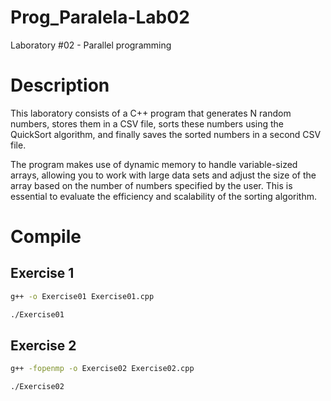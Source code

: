 # Prog_Paralela-Lab02
Laboratory #02 - Parallel programming


# Description

This laboratory consists of a C++ program that generates N random numbers, stores them in a CSV file, sorts these numbers using the QuickSort algorithm, and finally saves the sorted numbers in a second CSV file.

The program makes use of dynamic memory to handle variable-sized arrays, allowing you to work with large data sets and adjust the size of the array based on the number of numbers specified by the user. This is essential to evaluate the efficiency and scalability of the sorting algorithm.

# Compile
## Exercise 1
```bash
g++ -o Exercise01 Exercise01.cpp
```

```bash
./Exercise01
```

## Exercise 2
```bash
g++ -fopenmp -o Exercise02 Exercise02.cpp
```

```bash
./Exercise02
```
